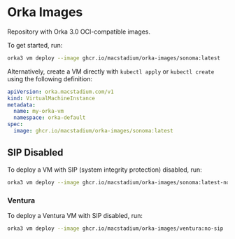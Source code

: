 # Orka Images

Repository with Orka 3.0 OCI-compatible images.

To get started, run:

```sh
orka3 vm deploy --image ghcr.io/macstadium/orka-images/sonoma:latest
```

Alternatively, create a VM directly with `kubectl apply` or `kubectl create` using the following definition:

```yaml
apiVersion: orka.macstadium.com/v1
kind: VirtualMachineInstance
metadata:
  name: my-orka-vm
  namespace: orka-default
spec:
  image: ghcr.io/macstadium/orka-images/sonoma:latest
```

## SIP Disabled

To deploy a VM with SIP (system integrity protection) disabled, run:

```sh
orka3 vm deploy --image ghcr.io/macstadium/orka-images/sonoma:latest-no-sip
```

### Ventura

To deploy a Ventura VM with SIP disabled, run:

```sh
orka3 vm deploy --image ghcr.io/macstadium/orka-images/ventura:no-sip
```
